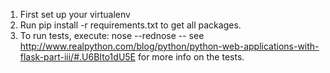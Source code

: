 1. First set up your virtualenv
2. Run pip install -r requirements.txt to get all packages.
3. To run tests, execute: nose --rednose
-- see http://www.realpython.com/blog/python/python-web-applications-with-flask-part-iii/#.U6BIto1dU5E for more info on the tests.
